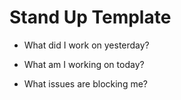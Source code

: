 # Stand Up Template

* What did I work on yesterday?

* What am I working on today?

* What issues are blocking me?